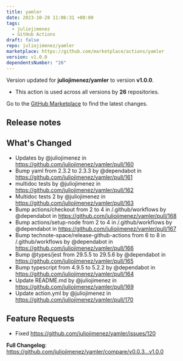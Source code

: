 ```yaml
---
title: yamler
date: 2023-10-28 11:06:31 +00:00
tags:
  - juliojimenez
  - GitHub Actions
draft: false
repo: juliojimenez/yamler
marketplace: https://github.com/marketplace/actions/yamler
version: v1.0.0
dependentsNumber: "26"
---
```



Version updated for **juliojimenez/yamler** to version **v1.0.0**.
- This action is used across all versions by **26** repositories.

Go to the [GitHub Marketplace](https://github.com/marketplace/actions/yamler) to find the latest changes.

## Release notes

## What's Changed
* Updates by @juliojimenez in https://github.com/juliojimenez/yamler/pull/160
* Bump yaml from 2.3.2 to 2.3.3 by @dependabot in https://github.com/juliojimenez/yamler/pull/161
* multidoc tests by @juliojimenez in https://github.com/juliojimenez/yamler/pull/162
* Multidoc tests 2 by @juliojimenez in https://github.com/juliojimenez/yamler/pull/163
* Bump actions/checkout from 2 to 4 in /.github/workflows by @dependabot in https://github.com/juliojimenez/yamler/pull/168
* Bump actions/setup-node from 2 to 4 in /.github/workflows by @dependabot in https://github.com/juliojimenez/yamler/pull/167
* Bump technote-space/release-github-actions from 6 to 8 in /.github/workflows by @dependabot in https://github.com/juliojimenez/yamler/pull/166
* Bump @types/jest from 29.5.5 to 29.5.6 by @dependabot in https://github.com/juliojimenez/yamler/pull/165
* Bump typescript from 4.9.5 to 5.2.2 by @dependabot in https://github.com/juliojimenez/yamler/pull/164
* Update README.md by @juliojimenez in https://github.com/juliojimenez/yamler/pull/169
* Update action.yml by @juliojimenez in https://github.com/juliojimenez/yamler/pull/170

## Feature Requests
* Fixed https://github.com/juliojimenez/yamler/issues/120

**Full Changelog**: https://github.com/juliojimenez/yamler/compare/v0.0.3...v1.0.0
